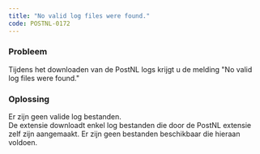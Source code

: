 ```yaml
---
title: "No valid log files were found."
code: POSTNL-0172
---
```

### Probleem

Tijdens het downloaden van de PostNL logs krijgt u de melding "No valid log files were found."

### Oplossing

Er zijn geen valide log bestanden.  
De extensie downloadt enkel log bestanden die door de PostNL extensie zelf zijn aangemaakt. Er zijn geen bestanden beschikbaar die hieraan voldoen.
